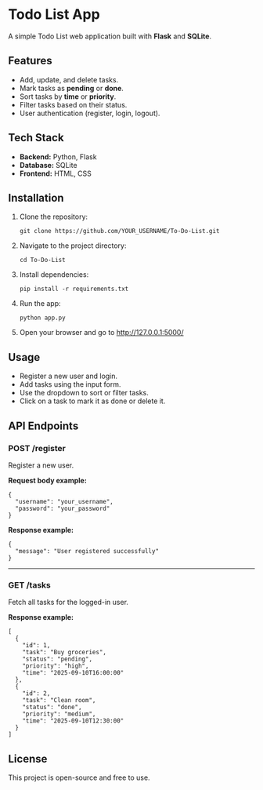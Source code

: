 # Todo List App

A simple Todo List web application built with **Flask** and **SQLite**.

## Features
- Add, update, and delete tasks.
- Mark tasks as **pending** or **done**.
- Sort tasks by **time** or **priority**.
- Filter tasks based on their status.
- User authentication (register, login, logout).

## Tech Stack
- **Backend:** Python, Flask
- **Database:** SQLite
- **Frontend:** HTML, CSS

## Installation
1. Clone the repository:
   ```
   git clone https://github.com/YOUR_USERNAME/To-Do-List.git
   ```
2. Navigate to the project directory:
   ```
   cd To-Do-List
   ```
3. Install dependencies:
   ```
   pip install -r requirements.txt
   ```
4. Run the app:
   ```
   python app.py
   ```
5. Open your browser and go to http://127.0.0.1:5000/

## Usage
- Register a new user and login.
- Add tasks using the input form.
- Use the dropdown to sort or filter tasks.
- Click on a task to mark it as done or delete it.

## API Endpoints

### POST /register  
Register a new user.  

**Request body example:**  
```
{
  "username": "your_username",
  "password": "your_password"
}
```

**Response example:**  
```
{
  "message": "User registered successfully"
}
```

---

### GET /tasks  
Fetch all tasks for the logged-in user.  

**Response example:**  
```
[
  {
    "id": 1,
    "task": "Buy groceries",
    "status": "pending",
    "priority": "high",
    "time": "2025-09-10T16:00:00"
  },
  {
    "id": 2,
    "task": "Clean room",
    "status": "done",
    "priority": "medium",
    "time": "2025-09-10T12:30:00"
  }
]
```

## License
This project is open-source and free to use.
